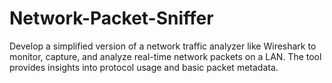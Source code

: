 # Network-Packet-Sniffer
Develop a simplified version of a network traffic analyzer like Wireshark to monitor, capture, and analyze real-time network packets on a LAN. The tool provides insights into protocol usage and basic packet metadata.
